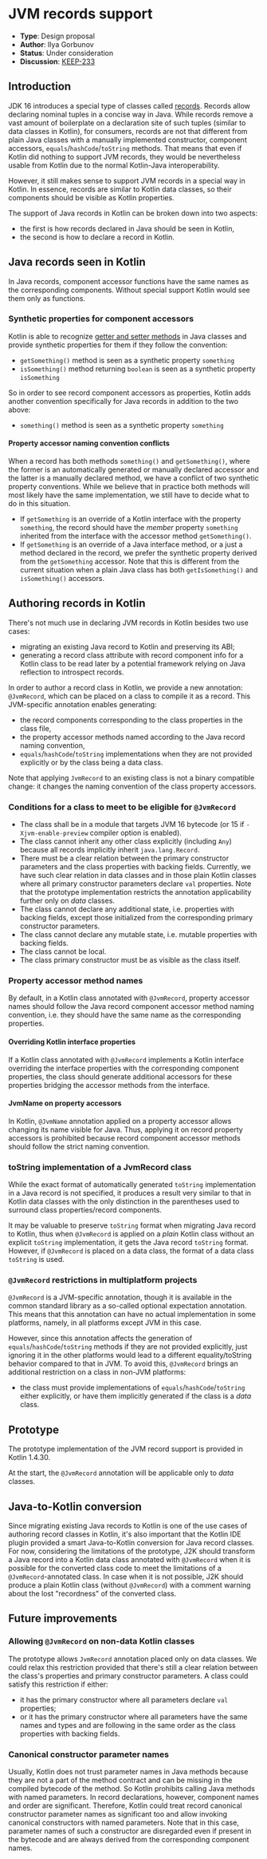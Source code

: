 # JVM records support

* **Type**: Design proposal
* **Author**: Ilya Gorbunov
* **Status**: Under consideration
* **Discussion**: [KEEP-233](https://github.com/Kotlin/KEEP/issues/233)

## Introduction

JDK 16 introduces a special type of classes called [records](https://openjdk.java.net/jeps/395). Records allow declaring
nominal tuples in a concise way in Java. While records remove a vast amount of boilerplate on a declaration site of such
tuples (similar to data classes in Kotlin), for consumers, records are not that different from plain Java classes
with a manually implemented constructor, component accessors, `equals`/`hashCode`/`toString` methods. 
That means that even if Kotlin did nothing to support JVM records, they would be nevertheless usable from Kotlin 
due to the normal Kotlin-Java interoperability.

However, it still makes sense to support JVM records in a special way in Kotlin. In essence, records are similar to 
Kotlin data classes, so their components should be visible as Kotlin properties.

The support of Java records in Kotlin can be broken down into two aspects: 
 - the first is how records declared in Java should be seen in Kotlin, 
 - the second is how to declare a record in Kotlin.

## Java records seen in Kotlin

In Java records, component accessor functions have the same names as the corresponding components. Without special support
Kotlin would see them only as functions.

### Synthetic properties for component accessors

Kotlin is able to recognize [getter and setter methods](https://kotlinlang.org/docs/reference/java-interop.html#getters-and-setters) 
in Java classes and provide synthetic properties for them if they follow the convention:
- `getSomething()` method is seen as a synthetic property `something`
- `isSomething()` method returning `boolean` is seen as a synthetic property `isSomething`

So in order to see record component accessors as properties, Kotlin adds another convention specifically for Java records
in addition to the two above:
- `something()` method is seen as a synthetic property `something`

#### Property accessor naming convention conflicts

When a record has both methods `something()` and `getSomething()`, where the former is an automatically generated or
manually declared accessor and the latter is a manually declared method, we have a conflict of two synthetic property
conventions. While we believe that in practice both methods will most likely have the same implementation, we still have
to decide what to do in this situation.

- If `getSomething` is an override of a Kotlin interface with the property `something`, the record should have the
_member_ property `something` inherited from the interface with the accessor method `getSomething()`.
- If `getSomething` is an override of a Java interface method, or a just a method declared in the record, 
we prefer the synthetic property derived from the `getSomething` accessor. 
Note that this is different from the current situation when a plain Java class has both `getIsSomething()` and `isSomething()` 
accessors.

## Authoring records in Kotlin

There's not much use in declaring JVM records in Kotlin besides two use cases:
- migrating an existing Java record to Kotlin and preserving its ABI;
- generating a record class attribute with record component info for a Kotlin class to be read later 
  by a potential framework relying on Java reflection to introspect records.

In order to author a record class in Kotlin, we provide a new annotation: `@JvmRecord`, which can be placed on a class
to compile it as a record. This JVM-specific annotation enables generating:
- the record components corresponding to the class properties in the class file,
- the property accessor methods named according to the Java record naming convention,
- `equals`/`hashCode`/`toString` implementations when they are not provided explicitly or by the class being a data class.

Note that applying `JvmRecord` to an existing class is not a binary compatible change: it changes
the naming convention of the class property accessors.


### Conditions for a class to meet to be eligible for `@JvmRecord`

- The class shall be in a module that targets JVM 16 bytecode (or 15 if `-Xjvm-enable-preview` compiler option is enabled).
- The class cannot inherit any other class explicitly (including `Any`) because all records implicitly inherit `java.lang.Record`.
- There must be a clear relation between the primary constructor parameters and the class properties with backing fields. 
  Currently, we have such clear relation in data classes and in those plain Kotlin classes where all 
  primary constructor parameters declare `val` properties.
  Note that the prototype implementation restricts the annotation applicability further only on _data_ classes.
- The class cannot declare any additional state, i.e. properties with backing fields, 
  except those initialized from the corresponding primary constructor parameters.
- The class cannot declare any mutable state, i.e. mutable properties with backing fields.
- The class cannot be local.
- The class primary constructor must be as visible as the class itself.

### Property accessor method names

By default, in a Kotlin class annotated with `@JvmRecord`, property accessor names should follow the Java record 
component accessor method naming convention, i.e. they should have the same name as the corresponding properties.

#### Overriding Kotlin interface properties

If a Kotlin class annotated with `@JvmRecord` implements a Kotlin interface overriding the interface properties 
with the corresponding component properties, the class should generate additional accessors for these properties 
bridging the accessor methods from the interface.

#### JvmName on property accessors

<!-- Not supported initially:
In Kotlin, it is possible to change the generated names of property accessor methods by annotating these properties with 
the `@JvmName` annotation. In case if `@JvmName` is applied on a property of a Kotlin class annotated with `@JvmRecord`,
it doesn't rename the property accessor method, but generates an additional method with the specified name, 
which invokes the property accessor.
-->

In Kotlin, `@JvmName` annotation applied on a property accessor allows changing its name visible for Java. 
Thus, applying it on record property accessors is prohibited because record component accessor methods should 
follow the strict naming convention.

### toString implementation of a JvmRecord class

While the exact format of automatically generated `toString` implementation in a Java record is not specified, 
it produces a result very similar to that in Kotlin data classes with the only distinction in the parentheses used
to surround class properties/record components.

It may be valuable to preserve `toString` format when migrating Java record to Kotlin, thus when `@JvmRecord` is applied
on a _plain_ Kotlin class without an explicit `toString` implementation, it gets the Java record `toString` format.
However, if `@JvmRecord` is placed on a data class, the format of a data class `toString` is used.

### `@JvmRecord` restrictions in multiplatform projects

`@JvmRecord` is a JVM-specific annotation, though it is available in the common standard library as a so-called
optional expectation annotation. This means that this annotation can have no actual implementation in some platforms,
namely, in all platforms except JVM in this case.

However, since this annotation affects the generation of `equals`/`hashCode`/`toString` methods if they are not provided 
explicitly, just ignoring it in the other platforms would lead to a different equality/toString behavior compared to 
that in JVM. To avoid this, `@JvmRecord` brings an additional restriction on a class in non-JVM platforms: 
- the class must provide implementations of `equals`/`hashCode`/`toString` either explicitly, 
  or have them implicitly generated if the class is a _data_ class.

## Prototype

The prototype implementation of the JVM record support is provided in Kotlin 1.4.30.

At the start, the `@JvmRecord` annotation will be applicable only to _data_ classes.

## Java-to-Kotlin conversion

Since migrating existing Java records to Kotlin is one of the use cases of authoring record classes in Kotlin,
it's also important that the Kotlin IDE plugin provided a smart Java-to-Kotlin conversion for Java record classes.
For now, considering the limitations of the prototype, J2K should transform a Java record into a Kotlin data class
annotated with `@JvmRecord` when it is possible for the converted class code to meet the limitations of a 
`@JvmRecord`-annotated class. In case when it is not possible, J2K should produce a plain Kotlin class (without `@JvmRecord`)
with a comment warning about the lost "recordness" of the converted class.

## Future improvements

### Allowing `@JvmRecord` on non-data Kotlin classes

The prototype allows `JvmRecord` annotation placed only on data classes. We could relax this restriction provided that 
there's still a clear relation between the class's properties and primary constructor parameters. A class could satisfy
this restriction if either:
- it has the primary constructor where all parameters declare `val` properties;
- or it has the primary constructor where all parameters have the same names and types and are following in the same order
  as the class properties with backing fields.

### Canonical constructor parameter names

Usually, Kotlin does not trust parameter names in Java methods because they are not a part of the method contract 
and can be missing in the compiled bytecode of the method. So Kotlin prohibits calling Java methods with named parameters.
In record declarations, however, component names and order are significant. 
Therefore, Kotlin could treat record canonical constructor parameter names as significant too and allow invoking
canonical constructors with named parameters. Note that in this case, parameter names of such a constructor 
are disregarded even if present in the bytecode and are always derived from the corresponding component names.

